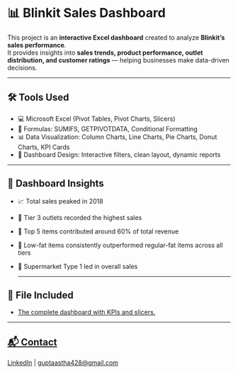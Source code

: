# 📊 Blinkit Sales Dashboard  

This project is an **interactive Excel dashboard** created to analyze **Blinkit’s sales performance**.  
It provides insights into **sales trends, product performance, outlet distribution, and customer ratings** — helping businesses make data-driven decisions.  

---

## 🛠 Tools Used  
- 💻 Microsoft Excel (Pivot Tables, Pivot Charts, Slicers)  
- 🧮 Formulas: SUMIFS, GETPIVOTDATA, Conditional Formatting  
- 📊 Data Visualization: Column Charts, Line Charts, Pie Charts, Donut Charts, KPI Cards  
- 🎨 Dashboard Design: Interactive filters, clean layout, dynamic reports  

---

## 🔎 Dashboard Insights  
- 📈 Total sales peaked in 2018  
- 🏬 Tier 3 outlets recorded the highest sales  
- 🛒 Top 5 items contributed around 60% of total revenue  
- 🥗 Low-fat items consistently outperformed regular-fat items across all tiers  
- 🏪 Supermarket Type 1 led in overall sales

  ---

## 📁 File Included
- <a href='https://github.com/Asthagupta1774/Blinkit-Grocery-Sales-Excel-Dashbord/blob/main/Blinkit%20Sales%20Dashbord.xlsx'> The complete dashboard with KPIs and slicers.

---

## 📬 Contact
[LinkedIn](https://www.linkedin.com/in/astha-gupta-a863a821a/) | guptaastha428@gmail.com
